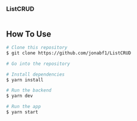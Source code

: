 ### ListCRUD

<p align="center">
  <img alt="" src="https://res.cloudinary.com/jonabf1/video/upload/v1566225980/bandicam_2019-08-19_11-44-19-953_hcdvfx.gif">
</p>

## How To Use

```bash
# Clone this repository
$ git clone https://github.com/jonabf1/ListCRUD

# Go into the repository

# Install dependencies
$ yarn install

# Run the backend
$ yarn dev 

# Run the app
$ yarn start 
```

